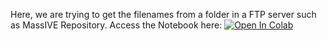 Here, we are trying to get the filenames from a folder in a FTP server such as MassIVE Repository. Access the Notebook here: [![Open In Colab](https://colab.research.google.com/assets/colab-badge.svg)](https://colab.research.google.com/github/abzer005/Fetch-FTP-Filenames/blob/main/04032024_filenames_from_FTP.ipynb) 
